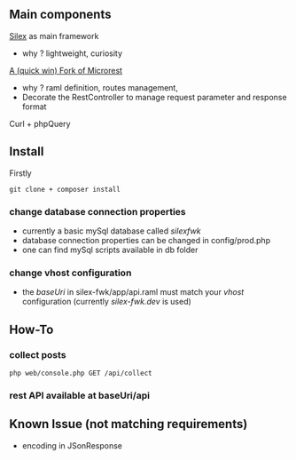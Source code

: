 ## Main components
[Silex](http://silex.sensiolabs.org/) as main framework
* why ? lightweight, curiosity

[A (quick win) Fork of Microrest](https://github.com/scottie34/microrest.php)
* why ? raml definition, routes management,
* Decorate the RestController to manage request parameter and response format

Curl + phpQuery

## Install
Firstly
```
git clone + composer install
```

### change database connection properties
* currently a basic mySql database called *silexfwk* 
* database connection properties can be changed in config/prod.php
* one can find mySql scripts available in db folder

### change vhost configuration
* the *baseUri* in silex-fwk/app/api.raml must match your *vhost* configuration (currently *silex-fwk.dev* is used)

## How-To
### collect posts
```
php web/console.php GET /api/collect
```
### rest API available at baseUri/api 
    

## Known Issue (not matching requirements)
* encoding in JSonResponse
